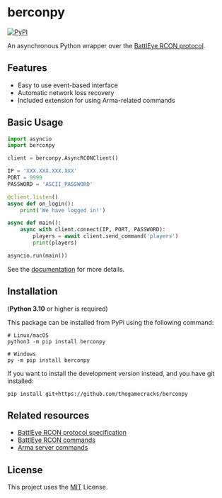 # berconpy

[![PyPI](https://img.shields.io/pypi/v/berconpy?label=View%20on%20pypi&style=flat-square)](https://pypi.org/project/berconpy/)

An asynchronous Python wrapper over the
[BattlEye RCON protocol][1].

## Features

- Easy to use event-based interface
- Automatic network loss recovery
- Included extension for using Arma-related commands

## Basic Usage

```py
import asyncio
import berconpy

client = berconpy.AsyncRCONClient()

IP = 'XXX.XXX.XXX.XXX'
PORT = 9999
PASSWORD = 'ASCII_PASSWORD'

@client.listen()
async def on_login():
    print('We have logged in!')

async def main():
    async with client.connect(IP, PORT, PASSWORD):
        players = await client.send_command('players')
        print(players)

asyncio.run(main())
```

See the [documentation][2] for more details.

## Installation

(**Python 3.10** or higher is required)

This package can be installed from PyPi using the following command:

```
# Linux/macOS
python3 -m pip install berconpy

# Windows
py -m pip install berconpy
```

If you want to install the development version instead, and you have git installed:

```
pip install git+https://github.com/thegamecracks/berconpy
```

## Related resources

- [BattlEye RCON protocol specification][1]
- [BattlEye RCON commands](https://www.battleye.com/support/documentation/)
- [Arma server commands](https://community.bistudio.com/wiki/Multiplayer_Server_Commands)

## License

This project uses the [MIT](LICENSE) License.

[1]: https://www.battleye.com/downloads/BERConProtocol.txt
[2]: http://berconpy.readthedocs.io/
